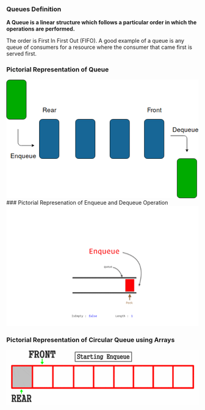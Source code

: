 ### Queues Definition

**A Queue is a linear structure which follows a particular order in which the operations are performed.**

The order is First In First Out (FIFO). A good example of a queue is any queue of consumers for a resource where the consumer that came first is served first.
### Pictorial Representation of Queue
<img src="images/queue.png"/> 
### Pictorial Represenation of Enqueue and Dequeue Operation
<img src="images/queue.gif"/> 

### Pictorial Representation of Circular Queue using Arrays
<img src="images/circular queue.gif"/>
